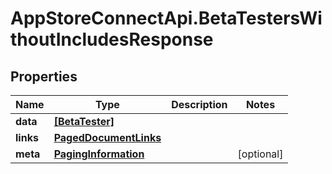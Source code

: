 # AppStoreConnectApi.BetaTestersWithoutIncludesResponse

## Properties

Name | Type | Description | Notes
------------ | ------------- | ------------- | -------------
**data** | [**[BetaTester]**](BetaTester.md) |  | 
**links** | [**PagedDocumentLinks**](PagedDocumentLinks.md) |  | 
**meta** | [**PagingInformation**](PagingInformation.md) |  | [optional] 


